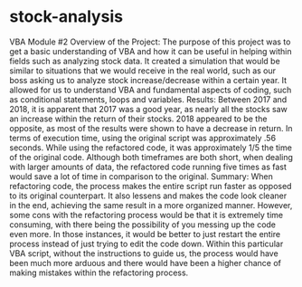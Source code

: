 # stock-analysis
VBA Module #2
Overview of the Project:
The purpose of this project was to get a basic understanding of VBA and how it can be useful in helping within fields such as analyzing stock data. It created a simulation that would be similar to situations that we would receive in the real world, such as our boss asking us to analyze stock increase/decrease within a certain year. It allowed for us to understand VBA and fundamental aspects of coding, such as conditional statements, loops and variables.
Results:
Between 2017 and 2018, it is apparent that 2017 was a good year, as nearly all the stocks saw an increase within the return of their stocks. 2018 appeared to be the opposite, as most of the results were shown to have a decrease in return. In terms of execution time, using the original script was approximately .56 seconds. While using the refactored code, it was approximately 1/5 the time of the original code. Although both timeframes are both short, when dealing with larger amounts of data, the refactored code running five times as fast would save a lot of time in comparison to the original.
Summary:
	When refactoring code, the process makes the entire script run faster as opposed to its original counterpart. It also lessens and makes the code look cleaner in the end, achieving the same result in a more organized manner. However, some cons with the refactoring process would be that it is extremely time consuming, with there being the possibility of you messing up the code even more. In those instances, it would be better to just restart the entire process instead of just trying to edit the code down. Within this particular VBA script, without the instructions to guide us, the process would have been much more arduous and there would have been a higher chance of making mistakes within the refactoring process. 
